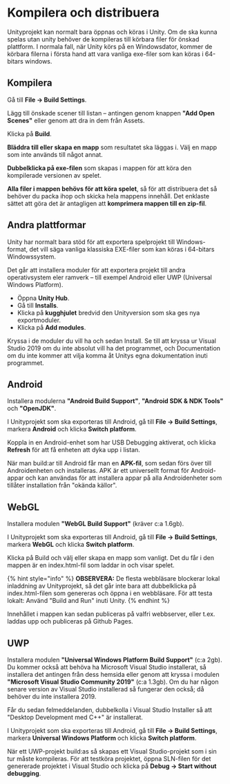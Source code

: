 # Kompilera och distribuera

Unityprojekt kan normalt bara öppnas och köras i Unity. Om de ska kunna spelas utan unity behöver de kompileras till körbara filer för önskad plattform. I normala fall, när Unity körs på en Windowsdator, kommer de körbara filerna i första hand att vara vanliga exe-filer som kan köras i 64-bitars windows.

## Kompilera

Gå till **File → Build Settings**.

Lägg till önskade scener till listan – antingen genom knappen **"Add Open Scenes"** eller genom att dra in dem från Assets.

Klicka på **Build**.

**Bläddra till eller skapa en mapp** som resultatet ska läggas i. Välj en mapp som inte används till något annat.

**Dubbelklicka på exe-filen** som skapas i mappen för att köra den kompilerade versionen av spelet.

**Alla filer i mappen behövs för att köra spelet**, så för att distribuera det så behöver du packa ihop och skicka hela mappens innehåll. Det enklaste sättet att göra det är antagligen att **komprimera mappen till en zip-fil**.

## Andra plattformar

Unity har normalt bara stöd för att exportera spelprojekt till Windows-format, det vill säga vanliga klassiska EXE-filer som kan köras i 64-bitars Windowssystem.

Det går att installera moduler för att exportera projekt till andra operativsystem eler ramverk – till exempel Android eller UWP (Universal Windows Platform).

* Öppna **Unity Hub**.
* Gå till **Installs**.
* Klicka på **kugghjulet** bredvid den Unityversion som ska ges nya exportmoduler.
* Klicka på **Add modules**.

Kryssa i de moduler du vill ha och sedan Install. Se till att kryssa ur Visual Studio 2019 om du inte absolut vill ha det programmet, och Documentation om du inte kommer att vilja komma åt Unitys egna dokumentation inuti programmet.

## Android

Installera modulerna **"Android Build Support"**, **"Android SDK & NDK Tools"** och **"OpenJDK"**.

I Unityprojekt som ska exporteras till Android, gå till **File → Build Settings**, markera **Android** och klicka **Switch platform**.

Koppla in en Android-enhet som har USB Debugging aktiverat, och klicka **Refresh** för att få enheten att dyka upp i listan.

När man build:ar till Android får man en **APK-fil**, som sedan förs över till Androidenheten och installeras. APK är ett universellt format för Android-appar och kan användas för att installera appar på alla Androidenheter som tillåter installation från "okända källor".

## WebGL

Installera modulen **"WebGL Build Support"** (kräver c:a 1.6gb).

I Unityprojekt som ska exporteras till Android, gå till **File → Build Settings**, markera **WebGL** och klicka **Switch platform**.

Klicka på Build och välj eller skapa en mapp som vanligt. Det du får i den mappen är en index.html-fil som laddar in och visar spelet.

{% hint style="info" %}
**OBSERVERA:** De flesta webbläsare blockerar lokal inladdning av Unityprojekt, så det går inte bara att dubbelklicka på index.html-filen som genereras och öppna i en webbläsare. För att testa lokalt: Använd "Build and Run" inuti Unity.
{% endhint %}

Innehållet i mappen kan sedan publiceras på valfri webbserver, eller t.ex. laddas upp och publiceras på Github Pages.

## UWP

Installera modulen **"Universal Windows Platform Build Support"** (c:a 2gb). Du kommer också att behöva ha Microsoft Visual Studio installerat, så installera det antingen från dess hemsida eller genom att kryssa i modulen **"Microsoft Visual Studio Community 2019"** (c:a 1.3gb). Om du har någon senare version av Visual Studio installerad så fungerar den också; då behöver du inte installera 2019.

Får du sedan felmeddelanden, dubbelkolla i Visual Studio Installer så att "Desktop Development med C++" är installerat.

I Unityprojekt som ska exporteras till Android, gå till **File → Build Settings**, markera **Universal Windows Platform** och klicka **Switch platform**.

När ett UWP-projekt build:as så skapas ett Visual Studio-projekt som i sin tur måste kompileras. För att testköra projektet, öppna SLN-filen för det genererade projektet i Visual Studio och klicka på **Debug → Start without debugging**.
